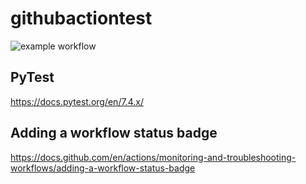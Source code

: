 # githubactiontest

![example workflow](https://github.com/bjtj/githubactiontest/actions/workflows/python-unittest.yml/badge.svg)

## PyTest

<https://docs.pytest.org/en/7.4.x/>


## Adding a workflow status badge

<https://docs.github.com/en/actions/monitoring-and-troubleshooting-workflows/adding-a-workflow-status-badge>
